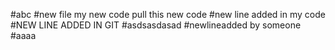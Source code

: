 #abc
#new file my new code pull this new code
#new line added in my code
#NEW LINE ADDED IN GIT
#asdsasdasad
#newlineadded by someone
#aaaa
